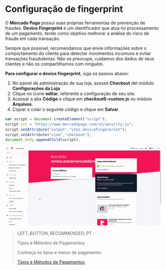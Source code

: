 # Configuração de fingerprint

O **Mercado Pago** possui suas próprias ferramentas de prevenção de fraudes. **Device Fingerprint** é um identificador que atua no processamento de um pagamento, tendo como objetivo melhorar a análise do risco de fraude em cada transação. 

Sempre que possível, recomendamos que envie informações sobre o comportamento do cliente para detectar movimentos incomuns e evitar transações fraudulentas. Não se preocupe, cuidamos dos dados de seus clientes e não os compartilhamos com ninguém.

**Para configurar o device fingerprint**, siga os passos abaixo:

1. No painel de administração de sua loja, acesse **Checkout** del módulo **Configurações da Loja**.
2. Clique no ícone **editar**, referente a configuração de seu site.
3. Acessar a aba **Código** e clique em **checkout6-custom.js** no módulo **Arquivos**.
4. Copiar e colar o seguinte código e clique em **Salvar**.

```javascript
var script = document.createElement("script");
script.src = "https://www.mercadopago.com/v2/security.js";
script.setAttribute("output","vtex.deviceFingerprint");
script.setAttribute("view","checkout");
document.body.appendChild(script);
```

![Configuração de fingerprint](/images/vtex/devicefingerprint-pt.gif)

> LEFT_BUTTON_RECOMMENDED_PT
>
> Tipos e Métodos de Pagamentos
>
> Conheça os tipos e meios de pagamento.
>
> [Tipos e Métodos de Pagamentos](https://www.mercadopago[FAKER][URL][DOMAIN]/developers/pt/guides/plugins/unofficial/vtex/payment-methods)